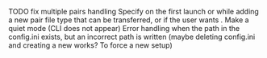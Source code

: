 TODO
fix multiple pairs handling
Specify on the first launch or while adding a new pair file type that can be transferred, or if the user wants *.*
Make a quiet mode (CLI does not appear)
Error handling when the path in the config.ini exists, but an incorrect path is written (maybe deleting config.ini and creating a new works? To force a new setup)
